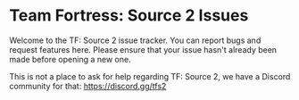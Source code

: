 # Team Fortress: Source 2 Issues
Welcome to the TF: Source 2 issue tracker. You can report bugs and request features here. Please ensure that your issue hasn't already been made before opening a new one.

This is not a place to ask for help regarding TF: Source 2, we have a Discord community for that: https://discord.gg/tfs2
